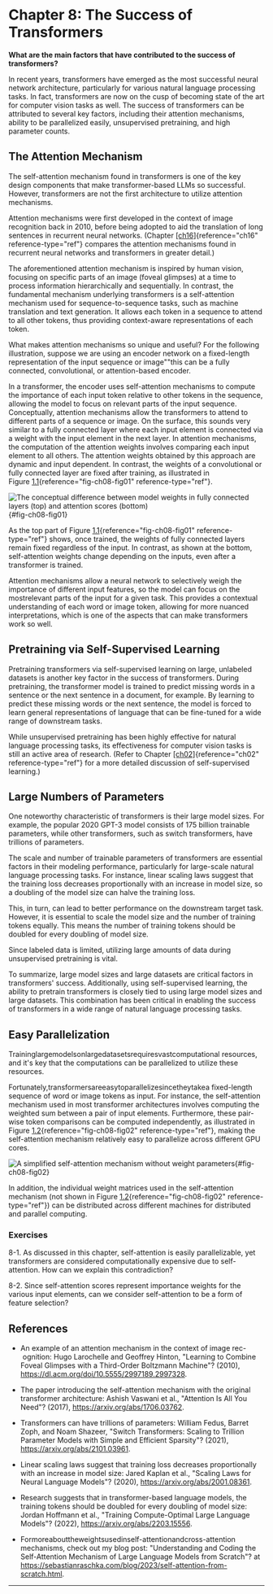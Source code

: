 







# Chapter 8: The Success of Transformers
[](#chapter-8-the-success-of-transformers)



**What are the main factors that have contributed to the success of
transformers?**

In recent years, transformers have emerged as the most successful neural
network architecture, particularly for various natural language
processing tasks. In fact, transformers are now on the cusp of becoming
state of the art for computer vision tasks as well. The success of
transformers can be attributed to several key factors, including their
attention mechanisms, ability to be parallelized easily, unsupervised
pretraining, and high parameter counts.

## The Attention Mechanism
[](#the-attention-mechanism)

The self-attention mechanism found in transformers is one of the key
design components that make transformer-based LLMs so successful.
However, transformers are not the first architecture to utilize
attention mechanisms.

Attention mechanisms were first developed in the context of image
recognition back in 2010, before being adopted to aid the translation of
long sentences in recurrent neural networks.
(Chapter [\[ch16\]](../ch16){reference="ch16" reference-type="ref"}
compares the attention mechanisms found in recurrent neural networks and
transformers in greater detail.)

The aforementioned attention mechanism is inspired by human vision,
focusing on specific parts of an image (foveal glimpses) at a time to
process information hierarchically and sequentially. In contrast, the
fundamental mechanism underlying transformers is a self-attention
mechanism used for sequence-to-sequence tasks, such as machine
translation and text generation. It allows each token in a sequence to
attend to all other tokens, thus providing context-aware representations
of each token.

What makes attention mechanisms so unique and useful? For the following
illustration, suppose we are using an encoder network on a fixed-length
representation of the input sequence or image""this can be a fully
connected, convolutional, or attention-based encoder.

In a transformer, the encoder uses self-attention mechanisms to compute
the importance of each input token relative to other tokens in the
sequence, allowing the model to focus on relevant parts of the input
sequence. Conceptually, attention mechanisms allow the transformers to
attend to different parts of a sequence or image. On the surface, this
sounds very similar to a fully connected layer where each input element
is connected via a weight with the input element in the next layer. In
attention mechanisms, the computation of the attention weights involves
comparing each input element to all others. The attention weights
obtained by this approach are dynamic and input dependent. In contrast,
the weights of a convolutional or fully connected layer are fixed after
training, as illustrated in
Figure [1.1](#fig-ch08-fig01){reference="fig-ch08-fig01"
reference-type="ref"}.

![The conceptual difference between model weights in fully connected\
layers (top) and attention scores
(bottom)](../images/ch08-fig01.png){#fig-ch08-fig01}

As the top part of
Figure [1.1](#fig-ch08-fig01){reference="fig-ch08-fig01"
reference-type="ref"} shows, once trained, the weights of fully
connected layers remain fixed regardless of the input. In contrast, as
shown at the bottom, self-attention weights change depending on the
inputs, even after a transformer is trained.

Attention mechanisms allow a neural network to selectively weigh the
importance of different input features, so the model can focus on the
mostrelevant parts of the input for a given task. This provides a
contextual understanding of each word or image token, allowing for more
nuanced interpretations, which is one of the aspects that can make
transformers work so well.

## Pretraining via Self-Supervised Learning
[](#pretraining-via-self-supervised-learning)

Pretraining transformers via self-supervised learning on large,
unlabeled datasets is another key factor in the success of transformers.
During pretraining, the transformer model is trained to predict missing
words in a sentence or the next sentence in a document, for example. By
learning to predict these missing words or the next sentence, the model
is forced to learn general representations of language that can be
fine-tuned for a wide range of downstream tasks.

While unsupervised pretraining has been highly effective for natural
language processing tasks, its effectiveness for computer vision tasks
is still an active area of research. (Refer to
Chapter [\[ch02\]](../ch02){reference="ch02" reference-type="ref"} for
a more detailed discussion of self-supervised learning.)

## Large Numbers of Parameters
[](#large-numbers-of-parameters)

One noteworthy characteristic of transformers is their large model
sizes. For example, the popular 2020 GPT-3 model consists of 175 billion
trainable parameters, while other transformers, such as switch
transformers, have trillions of parameters.

The scale and number of trainable parameters of transformers are
essential factors in their modeling performance, particularly for
large-scale natural language processing tasks. For instance, linear
scaling laws suggest that the training loss decreases proportionally
with an increase in model size, so a doubling of the model size can
halve the training loss.

This, in turn, can lead to better performance on the downstream target
task. However, it is essential to scale the model size and the number of
training tokens equally. This means the number of training tokens should
be doubled for every doubling of model size.

Since labeled data is limited, utilizing large amounts of data during
unsupervised pretraining is vital.

To summarize, large model sizes and large datasets are critical factors
in transformers' success. Additionally, using self-supervised
learning, the ability to pretrain transformers is closely tied to using
large model sizes and large datasets. This combination has been critical
in enabling the success of transformers in a wide range of natural
language processing tasks.

## Easy Parallelization
[](#easy-parallelization)

Traininglargemodelsonlargedatasetsrequiresvastcomputational resources,
and it's key that the computations can be parallelized to utilize
these resources.

Fortunately,transformersareeasytoparallelizesincetheytakea fixed-length
sequence of word or image tokens as input. For instance, the
self-attention mechanism used in most transformer architectures involves
computing the weighted sum between a pair of input elements.
Furthermore, these pair-wise token comparisons can be computed
independently, as illustrated in
Figure [1.2](#fig-ch08-fig02){reference="fig-ch08-fig02"
reference-type="ref"}, making the self-attention mechanism relatively
easy to parallelize across different GPU cores.

![A simplified self-attention mechanism without\
weight parameters](../images/ch08-fig02.png){#fig-ch08-fig02}

In addition, the individual weight matrices used in the self-attention
mechanism (not shown in
Figure [1.2](#fig-ch08-fig02){reference="fig-ch08-fig02"
reference-type="ref"}) can be distributed across different machines for
distributed and parallel computing.

### Exercises
[](#exercises)

8-1. As discussed in this chapter, self-attention is easily
parallelizable, yet transformers are considered computationally
expensive due to self-attention. How can we explain this contradiction?

8-2. Since self-attention scores represent importance weights for the
various input elements, can we consider self-attention to be a form of
feature selection?

## References
[](#references)

- An example of an attention mechanism in the context of image rec-
   ognition: Hugo Larochelle and Geoffrey Hinton, "Learning to
  Combine Foveal Glimpses with a Third-Order Boltzmann Machine"?
  (2010), <https://dl.acm.org/doi/10.5555/2997189.2997328>.

- The paper introducing the self-attention mechanism with the original
  transformer architecture: Ashish Vaswani et al., "Attention Is All
  You Need"? (2017), <https://arxiv.org/abs/1706.03762>.

- Transformers can have trillions of parameters: William Fedus, Barret
  Zoph, and Noam Shazeer, "Switch Transformers: Scaling to Trillion
  Parameter Models with Simple and Efficient Sparsity"? (2021),
  <https://arxiv.org/abs/2101.03961>.

- Linear scaling laws suggest that training loss decreases
  proportionally with an increase in model size: Jared Kaplan et al.,
  "Scaling Laws for Neural Language Models"? (2020),
  <https://arxiv.org/abs/2001.08361>.

- Research suggests that in transformer-based language models, the
  training tokens should be doubled for every doubling of model size:
  Jordan Hoffmann et al., "Training Compute-Optimal Large Language
  Models"? (2022), <https://arxiv.org/abs/2203.15556>.

- Formoreabouttheweightsusedinself-attentionandcross-attention
  mechanisms, check out my blog post: "Understanding and Coding the
  Self-Attention Mechanism of Large Language Models from Scratch"? at
  <https://sebastianraschka.com/blog/2023/self-attention-from-scratch.html>.


------------------------------------------------------------------------

